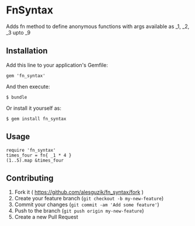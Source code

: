 # FnSyntax

Adds fn method to define anonymous functions with args available as _1, _2, _3 upto _9

## Installation

Add this line to your application's Gemfile:

    gem 'fn_syntax'

And then execute:

    $ bundle

Or install it yourself as:

    $ gem install fn_syntax

## Usage

    require 'fn_syntax'
    times_four = fn{ _1 * 4 }
    (1..5).map &times_four

## Contributing

1. Fork it ( https://github.com/alesguzik/fn_syntax/fork )
2. Create your feature branch (`git checkout -b my-new-feature`)
3. Commit your changes (`git commit -am 'Add some feature'`)
4. Push to the branch (`git push origin my-new-feature`)
5. Create a new Pull Request
